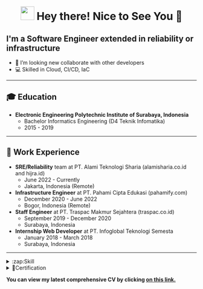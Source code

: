 <h1 align="center"> <img src="https://emojis.slackmojis.com/emojis/images/1531849430/4246/blob-sunglasses.gif?1531849430" width="36"/> Hey there! Nice to See You 👋 </h1>

## I'm a Software Engineer extended in reliability or infrastructure

- 👯 I’m looking new collaborate with other developers
- 💻 Skilled in Cloud, CI/CD, IaC
---

## 🎓 Education
- **Electronic Engineering Polytechnic Institute of Surabaya, Indonesia**
  - Bachelor Informatics Engineering (D4 Teknik Infomatika)
  - 2015 - 2019

---
## 💼 Work Experience

- **SRE/Reliability** team at PT. Alami Teknologi Sharia (alamisharia.co.id and hijra.id)
  - June 2022 - Currently
  - Jakarta, Indonesia (Remote)
- **Infrastructure Engineer** at PT. Pahami Cipta Edukasi (pahamify.com)
  - December 2020 - June 2022
  - Bogor, Indonesia (Remote)
- **Staff Engineer** at PT. Traspac Makmur Sejahtera (traspac.co.id)
  - September 2019 - December 2020
  - Surabaya, Indonesia
- **Internship Web Developer** at PT. Infoglobal Teknologi Semesta
  - January 2018 - March 2018
  - Surabaya, Indonesia
---

<details>
  <summary>:zap:Skill</summary>
  
<!--START_SECTION:activity-->
- GCP/AWS/Digital Ocean Cloud
- Linux
- K8s
- Golang
- Terraform
<!--END_SECTION:activity-->

</details>

<details>
  <summary>📜Certification</summary>

- [Certified Kubernetes Administrator (CKA)](https://ti-user-certificates.s3.amazonaws.com/e0df7fbf-a057-42af-8a1f-590912be5460/58980c0f-6733-4a5d-8a6a-964174fc161d-ainun-abdullah-2cfec862-bd49-4a0f-91df-c173b4db293c-certificate.pdf)

</details>

**You can view my latest comprehensive CV by clicking [on this link.](https://github.com/abdullahainun/abdullahainun/blob/main/CV%20Ainun%20Abdullah%20-%20SRE.pdf)**
